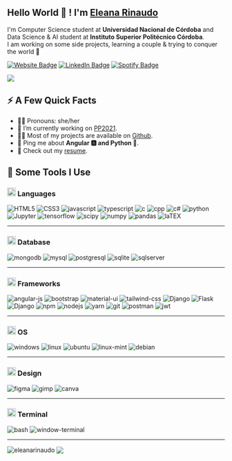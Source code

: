<h2>Hello World  👋 ! I'm <a href="https://www.linkedin.com/in/eleana-rinaudo/">Eleana Rinaudo</a></h2>
<p>I'm Computer Science student at <strong>Universidad Nacional de Córdoba</strong> and Data Science & AI student at  <strong>Instituto Superior Politécnico Córdoba</strong>. <br>I am working on some side projects, learning a couple & trying to conquer the world 🌈</p>
<p>
  <a href="https://eleanarinaudo.github.io/"><img src="https://img.shields.io/badge/-eleanarinaudo.github.io-4E69C8?style=flat-square&amp;labelColor=4E69C8&amp;logo=Firefox&amp;link=https://eleanarinaudo.github.io" alt="Website Badge"></a> 
  <a href="https://www.linkedin.com/in/eleana-rinaudo/"><img src="https://img.shields.io/badge/-@eleanarinaudo-0077B5?style=flat-square&amp;labelColor=0077B5&amp;logo=LinkedIn&amp;link=https://www.linkedin.com/in/eleana-rinaudo/" alt="LinkedIn Badge"></a> 
  <a href="https://open.spotify.com/user/11137957245"><img src="https://img.shields.io/badge/-@EleanaRinaudo-1ED760?style=flat-square&amp;labelColor=fff&amp;logo=Spotify&amp;link=https://open.spotify.com/user/11137957245" alt="Spotify Badge"></a></p>
<img align="center" src="https://c.tenor.com/5NvD4_Qn5jEAAAAd/the-it-crowd-popcorn.gif" />

<h2>⚡️ A Few Quick Facts</h2>
<ul>
  <li>👩‍🎤 Pronouns: she/her</li>
  <li>🔭 I’m currently working on <a href="https://github.com/pptscdia2021/pp12021grupo2_a1-pp12021grupo2_a1">PP2021</a>.</li>
  <li>👨‍💻 Most of my projects are available on <a href="https://github.com/eleanarinaudo">Github</a>.</li>
  <li>💬 Ping me about <strong>Angular 🅰️ and Python 🐍</strong>.</li>
  <li>📙 Check out my <a href="https://eleanarinaudo.github.io/img/CV_EleanaRinaudo.pdf">resume</a>.</li>
</ul>
<h2>🚀 Some Tools I Use</h2>
<p align="left">
  
<h3><img class="emoji" alt="woman_technologist" height="20" width="20" src="https://github.githubassets.com/images/icons/emoji/unicode/1f469-1f4bb.png"> Languages</h3> 
  <p>
    <img src="https://img.shields.io/badge/HTML5-E34F26?style=for-the-badge&logo=html5&logoColor=white" alt="HTML5"/>
    <img src="https://img.shields.io/badge/CSS3-1572B6?style=for-the-badge&logo=css3&logoColor=white" alt="CSS3"/>
    <img src="https://img.shields.io/badge/JavaScript-323330?style=for-the-badge&logo=javascript&logoColor=F7DF1E" alt="javascript" />
    <img src="https://img.shields.io/badge/TypeScript-007ACC?style=for-the-badge&logo=typescript&logoColor=white" alt="typescript" />
    <img src="https://img.shields.io/badge/C-00599C?style=for-the-badge&logo=c&logoColor=white" alt="c"/>
    <img src="https://img.shields.io/badge/C%2B%2B-00599C?style=for-the-badge&logo=c%2B%2B&logoColor=white" alt="cpp"/>
    <img src="https://img.shields.io/badge/C%23-239120?style=for-the-badge&logo=c-sharp&logoColor=white" alt="c#"/>
    <img src="https://img.shields.io/badge/Python-3776AB?style=for-the-badge&logo=python&logoColor=white" alt="python"  />
    <img src="https://img.shields.io/badge/Jupyter-F37626.svg?&style=for-the-badge&logo=Jupyter&logoColor=white" alt="Jupyter" /> 
    <img src="https://img.shields.io/badge/TensorFlow-FF6F00?style=for-the-badge&logo=TensorFlow&logoColor=white" alt="tensorflow"/>
    <img src="https://img.shields.io/badge/SciPy-654FF0?style=for-the-badge&logo=SciPy&logoColor=white" alt="scipy"/>
    <img src="https://img.shields.io/badge/Numpy-777BB4?style=for-the-badge&logo=numpy&logoColor=white" alt="numpy"/>
    <img src="https://img.shields.io/badge/Pandas-2C2D72?style=for-the-badge&logo=pandas&logoColor=white" alt="pandas"/>
    <img src="https://img.shields.io/badge/LaTeX-47A141?style=for-the-badge&logo=LaTeX&logoColor=white" alt="laTEX"/>  
  </p>
<hr>

<h3><img class="emoji" alt="zap" height="20" width="20" src="https://github.githubassets.com/images/icons/emoji/unicode/26a1.png"> Database</h3>  
<p>
  <img src="https://img.shields.io/badge/MongoDB-4EA94B?style=for-the-badge&logo=mongodb&logoColor=white" alt="mongodb"/>
  <img src="https://img.shields.io/badge/MySQL-00000F?style=for-the-badge&logo=mysql&logoColor=white" alt="mysql" />
  <img src="https://img.shields.io/badge/PostgreSQL-316192?style=for-the-badge&logo=postgresql&logoColor=white" alt="postgresql" />  
  <img src="https://img.shields.io/badge/SQLite-07405E?style=for-the-badge&logo=sqlite&logoColor=white" alt="sqlite" />
  <img src="https://img.shields.io/badge/Microsoft%20SQL%20Server-CC2927?style=for-the-badge&logo=microsoft%20sql%20server&logoColor=white" alt="sqlserver" />
</p>
<hr>

<h3> <img class="emoji" alt="rocket" height="20" width="20" src="https://github.githubassets.com/images/icons/emoji/unicode/1f680.png"> Frameworks</h3>
<p>
  <img src="https://img.shields.io/badge/Angular-DD0031?style=for-the-badge&logo=angular&logoColor=white" alt="angular-js"/>
  <img src="https://img.shields.io/badge/Bootstrap-563D7C?style=for-the-badge&logo=bootstrap&logoColor=white" alt="bootstrap" />
  <img src="https://img.shields.io/badge/Material--UI-0081CB?style=for-the-badge&logo=material-ui&logoColor=white" alt="material-ui" />
  <img src="https://img.shields.io/badge/Tailwind_CSS-38B2AC?style=for-the-badge&logo=tailwind-css&logoColor=white" alt="tailwind-css" />
  <img src="https://img.shields.io/badge/Django-092E20?style=for-the-badge&logo=django&logoColor=white" alt="Django" />
  <img src="https://img.shields.io/badge/Flask-000000?style=for-the-badge&logo=flask&logoColor=white" alt="Flask" />
  <img src="https://img.shields.io/badge/Django-092E20?style=for-the-badge&logo=django&logoColor=white" alt="Django" />
  <img src="https://img.shields.io/badge/npm-CB3837?style=for-the-badge&logo=npm&logoColor=white" alt="npm"  />
  <img src="https://img.shields.io/badge/Node.js-339933?style=for-the-badge&logo=nodedotjs&logoColor=white" alt="nodejs"/>
  <img src="https://img.shields.io/badge/Yarn-2C8EBB?style=for-the-badge&logo=yarn&logoColor=white" alt="yarn"  />
  <img src="https://img.shields.io/badge/Git-F05032?style=for-the-badge&logo=git&logoColor=white" alt="git"  />
  <img src="https://img.shields.io/badge/Postman-FF6C37?style=for-the-badge&logo=Postman&logoColor=white" alt="postman"/>
  <img src="https://img.shields.io/badge/JWT-000000?style=for-the-badge&logo=JSON%20web%20tokens&logoColor=white" alt="jwt"/>
</p>
<hr>

<h3> <img class="emoji" alt="computer" height="20" width="20" src="https://github.githubassets.com/images/icons/emoji/unicode/1f4bb.png"> OS </h3>
<p>
  <img src="https://img.shields.io/badge/Windows-0078D6?style=for-the-badge&logo=windows&logoColor=white" alt="windows" />
  <img src="https://img.shields.io/badge/Linux-FCC624?style=for-the-badge&logo=linux&logoColor=black" alt="linux" />
  <img src="https://img.shields.io/badge/Ubuntu-E95420?style=for-the-badge&logo=ubuntu&logoColor=white" alt="ubuntu"  />
  <img src="https://img.shields.io/badge/Linux_Mint-87CF3E?style=for-the-badge&logo=linux-mint&logoColor=white" alt="linux-mint" />
  <img src="https://img.shields.io/badge/Debian-A81D33?style=for-the-badge&logo=debian&logoColor=white" alt="debian" />
</p>
<hr>

<h3> <img class="emoji" alt="triangular_ruler" height="20" width="20" src="https://github.githubassets.com/images/icons/emoji/unicode/1f4d0.png"> Design </h3>
<p>
  <img src="https://img.shields.io/badge/Figma-F24E1E?style=for-the-badge&logo=figma&logoColor=white" alt="figma" />
  <img src="https://img.shields.io/badge/gimp-5C5543?style=for-the-badge&logo=gimp&logoColor=white" alt="gimp"  />
  <img src="https://img.shields.io/badge/Canva-%2300C4CC.svg?&style=for-the-badge&logo=Canva&logoColor=white" alt="canva" />
</p>
<hr>

<h3> <img class="emoji" alt="computer" height="20" width="20" src="https://github.githubassets.com/images/icons/emoji/unicode/1f4bb.png"> Terminal </h3>
<p>
  <img src="https://img.shields.io/badge/GNU%20Bash-4EAA25?style=for-the-badge&logo=GNU%20Bash&logoColor=white" alt="bash" />
  <img src="https://img.shields.io/badge/windows%20terminal-4D4D4D?style=for-the-badge&logo=windows%20terminal&logoColor=white" alt="window-terminal"  />
</p>

<hr>
<img align="center" src="https://github-readme-stats.vercel.app/api?username=eleanarinaudo&show_icons=true&count_private=true&theme=radical" alt="eleanarinaudo" />
<img align="center" src="https://github-readme-stats.vercel.app/api/top-langs/?username=eleanarinaudo&layout=compact&theme=radical" />
